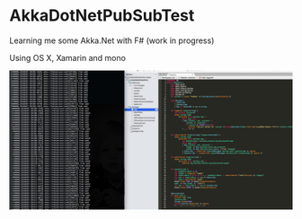 # AkkaDotNetPubSubTest

Learning me some Akka.Net with F# (work in progress)

Using OS X, Xamarin and mono

![Testing with Xamarin and mono](https://github.com/NorSoulx/AkkaDotNetPubSubTest/blob/master/Image/akka.dot.net.fsharp.xamarin.mono.test.png)


